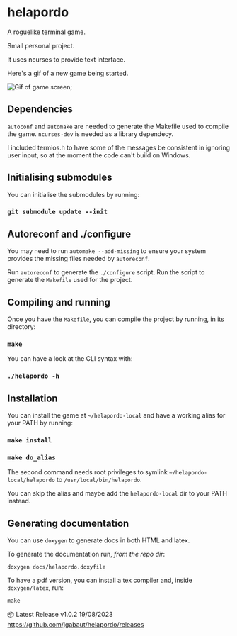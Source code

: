 # helapordo

  A roguelike terminal game.

  Small personal project.

  It uses ncurses to provide text interface.

  Here's a gif of a new game being started.

  ![Gif of game screen](https://media.giphy.com/media/v1.Y2lkPTc5MGI3NjExNHF0Y2ZkdnYzY3Y3MmxhYzQ2Y25tenA0ajgzMmRscTRobDU5YzcyZiZlcD12MV9pbnRlcm5hbF9naWZfYnlfaWQmY3Q9Zw/OxQAY7H9UwiXBUMt4h/giphy.gif);


## Dependencies

  `autoconf` and `automake` are needed to generate the Makefile used to compile the game.
  `ncurses-dev` is needed as a library dependecy.

  I included termios.h to have some of the messages be consistent in ignoring user input, so at the moment the code can't build on Windows.

## Initialising submodules

  You can initialise the submodules by running:
  ### `git submodule update --init`

## Autoreconf and ./configure

  You may need to run `automake --add-missing` to ensure your system provides the missing files needed by `autoreconf`.

  Run `autoreconf` to generate the `./configure` script. Run the script to generate the `Makefile` used for the project.

## Compiling and running

  Once you have the `Makefile`, you can compile the project by running, in its directory:

  ### `make`

  You can have a look at the CLI syntax with:

  ### `./helapordo -h`

## Installation

  You can install the game at `~/helapordo-local` and have a working alias for your PATH by running:

  ### `make install`
  ### `make do_alias`

  The second command needs root privileges to symlink `~/helapordo-local/helapordo` to `/usr/local/bin/helapordo`.

  You can skip the alias and maybe add the `helapordo-local` dir to your PATH instead.

## Generating documentation

  You can use `doxygen` to generate docs in both HTML and latex.

  To generate the documentation run, *from the repo dir*:

  ```
  doxygen docs/helapordo.doxyfile
  ```

  To have a pdf version, you can install a tex compiler and, inside `doxygen/latex`, run:
  ```
  make
  ```

  📦 Latest Release v1.0.2 19/08/2023
  https://github.com/jgabaut/helapordo/releases
